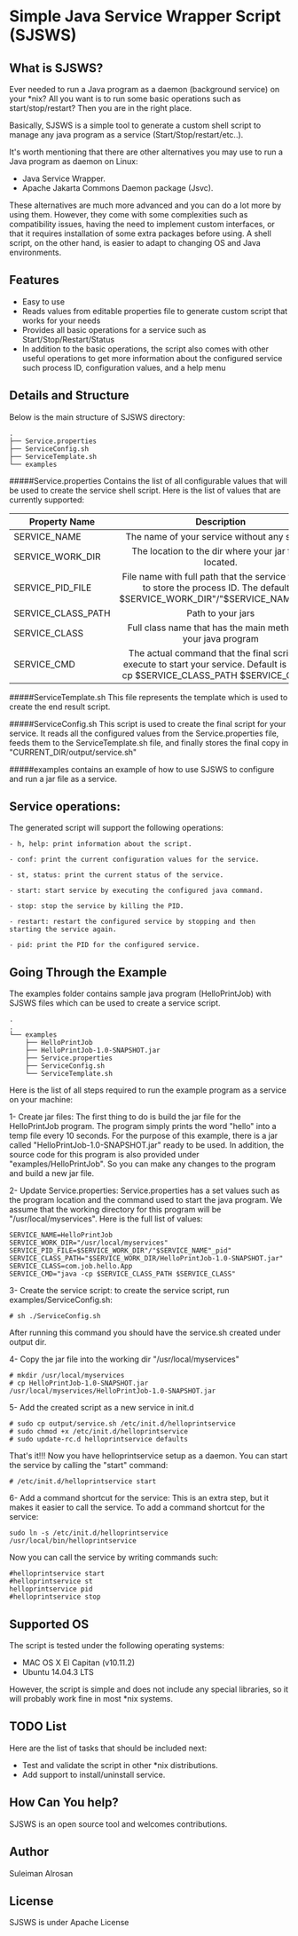 
Simple Java Service Wrapper Script (SJSWS)
==========


What is SJSWS?
-----
Ever needed to run a Java program as a daemon (background service) on your *nix? All you want is to run some basic operations such as start/stop/restart? Then you are in the right place. 

Basically, SJSWS is a simple tool to generate a custom shell script to manage any java program as a service (Start/Stop/restart/etc..). 


It's worth mentioning that there are other alternatives you may use to run a Java program as daemon on Linux:

- Java Service Wrapper.
- Apache Jakarta Commons Daemon package (Jsvc).

These alternatives are much more advanced and you can do a lot more by using them. However, they come with some complexities such as compatibility issues, having the need to implement custom interfaces, or that it requires installation of some extra packages before using.  A shell script, on the other hand, is easier to adapt to changing OS and Java environments.       


Features
--------

- Easy to use
- Reads values from editable properties file to generate custom script that works for your needs
- Provides all basic operations for a service such as Start/Stop/Restart/Status
- In addition to the basic operations, the script also comes with other useful operations to get more information about the configured service such process ID, configuration values, and a help menu
 


Details and Structure
---
Below is the main structure of SJSWS directory:

```
.
├── Service.properties
├── ServiceConfig.sh
├── ServiceTemplate.sh
└── examples

```

#####Service.properties
Contains the list of all configurable values that will be used to create the service shell script. Here is the list of values that are currently supported: 


| Property Name | Description   |
| ------------- |:-------------:|
| SERVICE_NAME      | The name of your service without any spaces|
| SERVICE_WORK_DIR  | The location to the dir where your jar file is located.       |
| SERVICE_PID_FILE  | File name with full path that the service will use to store the process ID. The default is  $SERVICE_WORK_DIR"/"$SERVICE_NAME"_pid"   |
| SERVICE_CLASS_PATH| Path to your jars      |
| SERVICE_CLASS     | Full class name that has the main method for your java program|
|SERVICE_CMD        |  The actual command that the final script will execute to start your service. Default  is "java -cp $SERVICE_CLASS_PATH $SERVICE_CLASS"|

#####ServiceTemplate.sh
This file represents the template which is used to create the end result script. 

#####ServiceConfig.sh
This script is used to create the final script for your service. It reads all the configured values from the Service.properties file, feeds them to the ServiceTemplate.sh file, and finally stores the  final copy in   "CURRENT_DIR/output/service.sh"

#####examples
contains an example of how to use SJSWS to configure and run a jar file as a service. 


Service operations:
---
The generated script will support the following operations: 

	- h, help: print information about the script.  

	- conf: print the current configuration values for the service. 

	- st, status: print the current status of the service. 

	- start: start service by executing the configured java command.   

	- stop: stop the service by killing the PID.

	- restart: restart the configured service by stopping and then starting the service again. 
	
	- pid: print the PID for the configured service.


Going Through the Example
--------
The examples folder contains sample java program (HelloPrintJob) with SJSWS files which can be used to create a service script.
 
```
.
.
└── examples
    ├── HelloPrintJob
    ├── HelloPrintJob-1.0-SNAPSHOT.jar
    ├── Service.properties
    ├── ServiceConfig.sh
    └── ServiceTemplate.sh

```

Here is the list of all steps required to run the example program as a service on your machine:

1- Create jar files: The first thing to do is build the jar file for the HelloPrintJob program. The program simply prints the word "hello" into a temp file every 10 seconds. For the purpose of this example, there is a jar called "HelloPrintJob-1.0-SNAPSHOT.jar" ready to be used. In addition, the source code for this program is also provided under "examples/HelloPrintJob". So you can make any changes to the program and build a new jar file.

2- Update Service.properties: Service.properties has a set values such as the program location and the command used to start the java program. We assume that the working directory for this program will be  "/usr/local/myservices". Here is the full list of values: 
````
SERVICE_NAME=HelloPrintJob
SERVICE_WORK_DIR="/usr/local/myservices"
SERVICE_PID_FILE=$SERVICE_WORK_DIR"/"$SERVICE_NAME"_pid"
SERVICE_CLASS_PATH="$SERVICE_WORK_DIR/HelloPrintJob-1.0-SNAPSHOT.jar"
SERVICE_CLASS=com.job.hello.App
SERVICE_CMD="java -cp $SERVICE_CLASS_PATH $SERVICE_CLASS"

````

3- Create the service script: to create the service script, run  examples/ServiceConfig.sh:
````shell
# sh ./ServiceConfig.sh
````
After running this command you should have the service.sh created under output dir. 


4- Copy the jar file into the working dir "/usr/local/myservices"

````
# mkdir /usr/local/myservices
# cp HelloPrintJob-1.0-SNAPSHOT.jar /usr/local/myservices/HelloPrintJob-1.0-SNAPSHOT.jar
````

5- Add the created script as a new service in init.d
````
# sudo cp output/service.sh /etc/init.d/helloprintservice
# sudo chmod +x /etc/init.d/helloprintservice 
# sudo update-rc.d helloprintservice defaults 
````

That's it!!! Now you have helloprintservice setup as a daemon. You can start the service by calling the "start" command:

````
# /etc/init.d/helloprintservice start
````

6- Add a command shortcut for the service: This is an extra step, but it makes it easier to call the service. To add a command shortcut for the service: 
````
sudo ln -s /etc/init.d/helloprintservice /usr/local/bin/helloprintservice
````

Now you can call the service by writing commands such: 
````
#helloprintservice start
#helloprintservice st
helloprintservice pid
#helloprintservice stop
````


Supported OS
--------
The script is tested under the following operating systems:  
-  MAC OS X El Capitan (v10.11.2)
-  Ubuntu 14.04.3 LTS

However, the script is simple and does not include any special libraries, so it will probably work fine in most *nix systems. 

TODO List
--------
Here are the list of tasks that should be included next: 
- Test and validate the script in other *nix distributions.
- Add support to install/uninstall service.


How Can You help?
-----------------

SJSWS is an open source tool and welcomes contributions.


Author
--------
Suleiman Alrosan 

License
-------
 SJSWS is under Apache License
